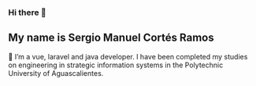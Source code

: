 ### Hi there 👋
## My name is Sergio Manuel Cortés Ramos
🔭 I’m a vue, laravel and java developer.
I have been completed my studies on engineering in strategic information systems in the Polytechnic University of Aguascalientes.

<!--
**SergioCortesR/SergioCortesR** is a ✨ _special_ ✨ repository because its `README.md` (this file) appears on your GitHub profile.

Here are some ideas to get you started:

- 🔭 I’m currently working on ...
- 🌱 I’m currently learning ...
- 👯 I’m looking to collaborate on ...
- 🤔 I’m looking for help with ...
- 💬 Ask me about ...
- 📫 How to reach me: ...
- 😄 Pronouns: ...
- ⚡ Fun fact: ...
-->
